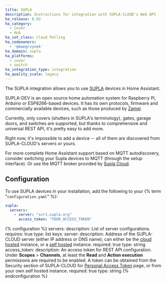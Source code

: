 ```yaml
---
title: SUPLA
description: Instructions for integration with SUPLA-CLOUD's Web API
ha_release: 0.92
ha_category:
  - Cover
  - Hub
ha_iot_class: Cloud Polling
ha_codeowners:
  - '@mwegrzynek'
ha_domain: supla
ha_platforms:
  - cover
  - switch
ha_integration_type: integration
ha_quality_scale: legacy
---
```


The SUPLA integration allows you to use [SUPLA](https://supla.org/) devices in Home Assistant.

SUPLA-DEV is an open source home automation system for Raspberry Pi, Arduino or ESP8266-based devices. It has its own protocols, firmware and commercially available devices, such as those produced by [Zamel](https://supla.zamel.com/en/).

Currently, only covers (shutters in SUPLA's terminology), gates, garage doors, and switches are supported, but thanks to comprehensive and universal REST API, it's pretty easy to add more.

Right now, it's impossible to add a device -- all of them are discovered from SUPLA-CLOUD's servers or yours.

For more complete Home Assistant support based on MQTT autodiscovery, consider switching your Supla devices to MQTT (through the setup interface). Or use the MQTT broker provided by [Supla Cloud](https://cloud.supla.org/integrations/mqtt-broker).

## Configuration

To use SUPLA devices in your installation, add the following to your {% term "`configuration.yaml`" %}:

```yaml
supla:
  servers:
    - server: "svr1.supla.org"
      access_token: "YOUR_ACCESS_TOKEN"
```

{% configuration %}
servers:
  description: List of server configurations.
  requires: true
  type: list
  keys:
    server:
      description: Address of the SUPLA-CLOUD server (either IP address or DNS name); can either be the [cloud hosted](https://cloud.supla.org) instance, or a [self hosted](https://github.com/SUPLA/supla-cloud) instance.
      required: true
      type: string
    access_token:
      description: An access token for REST API configuration. Under **Scopes** > **Channels**, at least the **Read** and **Action execution** permissions are required to be enabled. A token can be obtained from the Security section of SUPLA-CLOUD for [Personal Access Token](https://cloud.supla.org/security/personal-access-tokens) page, or from your own self hosted instance.
      required: true
      type: string
{% endconfiguration %}
